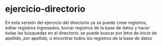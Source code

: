 # ejercicio-directorio

En esta versión del ejercicio del directorio ya se puede crear registros, editar registros ingresados, borrar registros de la base de datos y hacer todas las búsquedas en el directorio:  se puede buscar por letra de inicio de apellido, por apellido, o encontrar todos los registros de la base de datos
